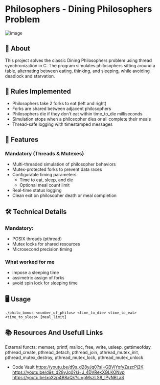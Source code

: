 # Philosophers - Dining Philosophers Problem

![image](https://github.com/user-attachments/assets/f9baaf90-3503-42b2-8d70-aee3c24ece90)



## 📖 About
This project solves the classic Dining Philosophers problem using thread synchronization in C. The program simulates philosophers sitting around a table, alternating between eating, thinking, and sleeping, while avoiding deadlock and starvation.


## 📜 Rules Implemented

- Philosophers take 2 forks to eat (left and right)
- Forks are shared between adjacent philosophers
- Philosophers die if they don't eat within time_to_die milliseconds
- Simulation stops when a philosopher dies or all complete their meals
- Thread-safe logging with timestamped messages

## 🚀 Features

### Mandatory (Threads & Mutexes)
- Multi-threaded simulation of philosopher behaviors
- Mutex-protected forks to prevent data races
- Configurable timing parameters:
  - Time to eat, sleep, and die
  - Optional meal count limit
- Real-time status logging
- Clean exit on philosopher death or meal completion

## 🛠️ Technical Details

### Mandatory:
- POSIX threads (pthread)
- Mutex locks for shared resources
- Microsecond precision timing

### What worked for me

- impose a sleeping time
- assimetric assign of forks
- avoid spin lock for sleeping time

## 🖥️ Usage

```
./philo_bonus <number_of_philos> <time_to_die> <time_to_eat> <time_to_sleep> [meal_limit]
```

## 📚 Resources And Usefull Links

External functs:
	memset, printf, malloc, free, write,
	usleep, gettimeofday, pthread_create,
	pthread_detach, pthread_join, pthread_mutex_init,
	pthread_mutex_destroy, pthread_mutex_lock,
	pthread_mutex_unlock

- Code Vault
https://youtu.be/d9s_d28yJq0?si=GBViYofyZazcPj2K
https://youtu.be/d9s_d28yJq0?si=J_4DVRekXGLKONvp
https://youtu.be/xoXzp4B8aQk?si=pMszLS8_lPyNBLaS

